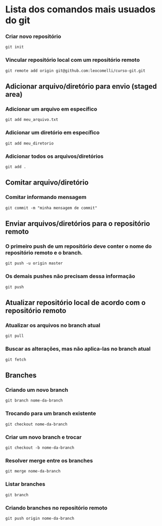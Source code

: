 # Lista dos comandos mais usuados do git

### Criar novo repositório

```
git init
```

### Vincular repositório local com um repositório remoto

```
git remote add origin git@github.com:leocomelli/curso-git.git
```

## Adicionar arquivo/diretório para envio (staged area)

### Adicionar um arquivo em específico

```
git add meu_arquivo.txt
```

### Adicionar um diretório em específico
```
git add meu_diretorio
```

### Adicionar todos os arquivos/diretórios
```
git add .
```

## Comitar arquivo/diretório

### Comitar informando mensagem
```
git commit -m "minha mensagem de commit"
```

## Enviar arquivos/diretórios para o repositório remoto

### O primeiro push de um repositório deve conter o nome do repositório remoto e o branch.
```
git push -u origin master
```

### Os demais pushes não precisam dessa informação
```
git push
```

## Atualizar repositório local de acordo com o repositório remoto

### Atualizar os arquivos no branch atual
```
git pull
```

### Buscar as alterações, mas não aplica-las no branch atual
```
git fetch
```
## Branches

### Criando um novo branch
```
git branch nome-da-branch
```

### Trocando para um branch existente
```
git checkout nome-da-branch
```

### Criar um novo branch e trocar
```
git checkout -b nome-da-branch
```

### Resolver merge entre os branches
```
git merge nome-da-branch
```

### Listar branches
```
git branch
```

### Criando branches no repositório remoto
```
git push origin nome-da-branch
```

